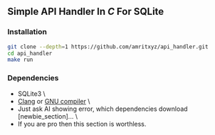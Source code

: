 ## Simple API Handler In *C* For SQLite

### Installation
```bash
git clone --depth=1 https://github.com/amritxyz/api_handler.git
cd api_handler
make run
```

### Dependencies

- SQLite3 \
- [Clang](https://clang.llvm.org/) or [GNU compiler](https://gcc.gnu.org/) \
- Just ask AI showing error, which dependencies download [newbie_section]... \
- If you are pro then this section is worthless.
